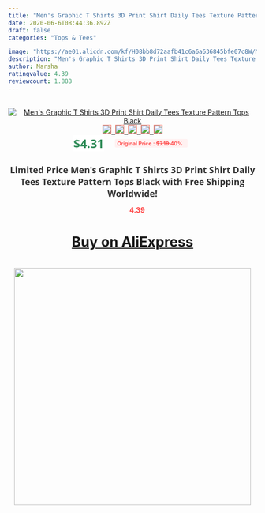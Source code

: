 ```yaml
---
title: "Men's Graphic T Shirts 3D Print Shirt Daily Tees Texture Pattern Tops Black"
date: 2020-06-6T08:44:36.892Z
draft: false
categories: "Tops & Tees"

image: "https://ae01.alicdn.com/kf/H08bb8d72aafb41c6a6a636845bfe07c8W/Men-s-Graphic-T-Shirts-3D-Print-Shirt-Daily-Tees-Texture-Pattern-Tops-Black.jpg"
description: "Men's Graphic T Shirts 3D Print Shirt Daily Tees Texture Pattern Tops Black"
author: Marsha
ratingvalue: 4.39
reviewcount: 1.888
---
```

<br>
<div style="text-align: center;">
<a href="https://s.click.aliexpress.com/e/_AbVDed" target="_blank" rel="nofollow noopener noreferrer"><img alt="Men's Graphic T Shirts 3D Print Shirt Daily Tees Texture Pattern Tops Black" class="magnifier-image" src="https://ae01.alicdn.com/kf/H08bb8d72aafb41c6a6a636845bfe07c8W/Men-s-Graphic-T-Shirts-3D-Print-Shirt-Daily-Tees-Texture-Pattern-Tops-Black.jpg_640x640.jpg">
<br>
<img style="border:1px solid salmon" src="https://ae01.alicdn.com/kf/H08bb8d72aafb41c6a6a636845bfe07c8W/Men-s-Graphic-T-Shirts-3D-Print-Shirt-Daily-Tees-Texture-Pattern-Tops-Black.jpg_120x120.jpg">&nbsp;&nbsp;<img style="border:1px solid salmon" src="https://ae01.alicdn.com/kf/H9a0ca1223b7f4f4fa93392cd2159df36e/Men-s-Graphic-T-Shirts-3D-Print-Shirt-Daily-Tees-Texture-Pattern-Tops-Black.jpg_120x120.jpg">&nbsp;&nbsp;<img style="border:1px solid salmon" src="_120x120.jpg">&nbsp;&nbsp;<img style="border:1px solid salmon" src="_120x120.jpg">&nbsp;&nbsp;<img style="border:1px solid salmon" src="_120x120.jpg"></a></div><br0>
<div style="text-align: center;"><span style="background-color: white; border: 0px; box-sizing: border-box; color: seagreen; display: inline-block; font-family: &quot;open sans&quot; , &quot;arial&quot; , &quot;helvetica&quot; , sans-serif , &quot;heiti&quot;; font-size: 24px; font-stretch: inherit; font-weight: 700; line-height: inherit; margin: 0px 10px 0px 0px; padding: 0px; vertical-align: middle;">$4.31 </span>
<span style="background: rgb(255 , 241 , 241); border-radius: 3px; border: 0px; box-sizing: border-box; color: #ff4747; display: inline-block; font-family: inherit; font-size: 12px; font-stretch: inherit; font-style: inherit; font-variant: inherit; font-weight: 600; line-height: inherit; margin: 0px; padding: 2px 5px; transform: scale(0.9); vertical-align: middle;">Original Price : <b style="text-decoration: line-through;">$7.19 </b> 40%&nbsp;&nbsp;</span></div>
<h1 style="color: #333333; display: inline-block; font-family: &quot;open sans&quot; , &quot;arial&quot; , &quot;helvetica&quot; , sans-serif , &quot;heiti&quot;; font-size: 18px; font-stretch: inherit; font-weight: 700; text-align: center;">Limited Price Men's Graphic T Shirts 3D Print Shirt Daily Tees Texture Pattern Tops Black with Free Shipping Worldwide!</h1>
<div style="color: #ff4747; text-align: center;">
<img src="https://4.bp.blogspot.com/-M0ZcTcb-5uY/XleCXlxnR4I/AAAAAAAAAEc/OrjgMkXV1oMQFaCRZj5HQwOCBcu3w1FegCPcBGAYYCw/s1600/star.png" style="height: 15px;">&nbsp;<b>4.39</b></div>
<div class="button_cont" align="center"><a class="buynow_a" href="https://s.click.aliexpress.com/e/_AbVDed" target="_blank" rel="nofollow noopener noreferrer"><H1>Buy on AliExpress</H1></a></div><br>
<div class="separator" style="clear: both; text-align: center;">
<img src="https://lh3.googleusercontent.com/-pTy5HemUv9M/XlePHvY0dAI/AAAAAAAAAE4/0nX5iRUoIWY8eMW9Dpxeirr157OZliDIgCLcBGAsYHQ/s1600/badge.gif" width="480">
</div>
